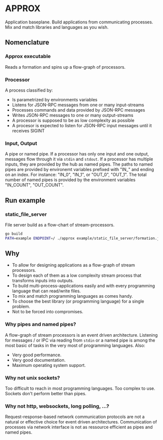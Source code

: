 # APPROX

Application baseplane. Build applications from communicating processes. Mix and match libraries and languages as you wish.

## Nomenclature

### Approx executable

Reads a formation and spins up a flow-graph of processors.

### Processor

A process classified by:

- Is parametrized by environments variables
- Listens for JSON-RPC messages from one or many input-streams
- Processes commands and data provided by JSON-RPC messages
- Writes JSON-RPC messages to one or many output-streams
- A processor is supposed to be as low complexity as possible
- A procesor is expected to listen for JSON-RPC input messages until it receives SIGINT

### Input, Output

A pipe or named pipe.
If a processor has only one input and one output, messages flow through it via `stdin` and `stdout`.
If a processor has multiple inputs, they are provided by the hub as named pipes. The paths to named pipes are provided by environemt variables prefixed with "IN_" and ending on an index. For instance: "IN_0", "IN_1", or "OUT_0", "OUT_1". The total number of named pipes is provided by the environment variables "IN_COUNT", "OUT_COUNT".

## Run example

### static_file_server

File server build as a flow-chart of stream-processors.

``` bash
go build
PATH=example ENDPOINT=/ ./approx example/static_file_server/formation.json
```

## Why

- To allow for designing applications as a flow-graph of stream processors.
- To design each of them as a low complexity stream process that transforms inputs into outputs.
- To build multi-process-applications easily and with every programming language that can read/write files.
- To mix and match programming languages as comes handy.
- To choose the best library (or programming language) for a single problem. 
- Not to be forced into compromises.

### Why pipes and named pipes?

A flow-graph of stream processors is an event driven architecture. Listening for messages / or IPC via reading from `stdin` or a named pipe is among the most basic of tasks in the very most of programming languages. Also:
- Very good performance.
- Very good documentation.
- Maximum operating system support.

### Why not unix sockets?

Too difficult to reach in most programming languages. Too complex to use.
Sockets don't perform better than pipes.

### Why not http, websockets, long polling, ...?

Request-response-based network communication protocols are not a natural or effective choice for event driven architectures.
Communication of processes via network interface is not as ressource efficient as pipes and named pipes.
